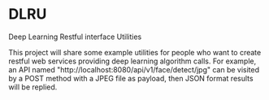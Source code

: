 # DLRU
Deep Learning Restful interface Utilities

This project will share some example utilities for people who want to create restful web services providing deep learning algorithm calls.
For example, an API named "http://localhost:8080/api/v1/face/detect/jpg" can be visited by a POST method with a JPEG file as payload, then JSON format results will be replied.

